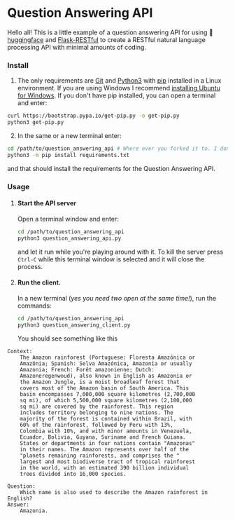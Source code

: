 # Question Answering API

Hello all! This is a little example of a question answering API for using :hugs: [huggingface](https://huggingface.co/) and [Flask-RESTful](https://flask-restful.readthedocs.io/en/latest/index.html) to create a RESTful natural language processing API with minimal amounts of coding.

### Install
1. The only requirements are [Git](https://www.digitalocean.com/community/tutorials/how-to-install-git-on-ubuntu-20-04) and [Python3](https://docs.python-guide.org/starting/install3/linux/) with [pip](https://pip.pypa.io/en/stable/installing/) installed in a Linux environment. If you are using Windows I recommend [installing Ubuntu for Windows](https://ubuntu.com/tutorials/ubuntu-on-windows). If you don't have pip installed, you can open a terminal and enter:
```bash
curl https://bootstrap.pypa.io/get-pip.py -o get-pip.py
python3 get-pip.py
```
2. In the same or a new terminal enter:
```bash
cd /path/to/question_answering_api # Where ever you forked it to. I don't know!
python3 -m pip install requirements.txt
```
and that should install the requirements for the Question Answering API.

### Usage
1. #### Start the API server  
    Open a terminal window and enter:
    ```bash
    cd /path/to/question_answering_api
    python3 question_answering_api.py
    ```
    and let it run while you're playing around with it. To kill the server press `Ctrl-C` while this terminal window is selected and it will close the process.
2. #### Run the client.
    In a new terminal (_yes you need two open at the same time!_), run the commands:
    ```bash
    cd /path/to/question_answering_api
    python3 question_answering_client.py
    ```

    You should see something like this
```
Context:
    The Amazon rainforest (Portuguese: Floresta Amazônica or
    Amazônia; Spanish: Selva Amazónica, Amazonía or usually
    Amazonia; French: Forêt amazonienne; Dutch:
    Amazoneregenwoud), also known in English as Amazonia or
    the Amazon Jungle, is a moist broadleaf forest that
    covers most of the Amazon basin of South America. This
    basin encompasses 7,000,000 square kilometres (2,700,000
    sq mi), of which 5,500,000 square kilometres (2,100,000
    sq mi) are covered by the rainforest. This region
    includes territory belonging to nine nations. The
    majority of the forest is contained within Brazil, with
    60% of the rainforest, followed by Peru with 13%,
    Colombia with 10%, and with minor amounts in Venezuela,
    Ecuador, Bolivia, Guyana, Suriname and French Guiana.
    States or departments in four nations contain "Amazonas"
    in their names. The Amazon represents over half of the
    "planets remaining rainforests, and comprises the "
    largest and most biodiverse tract of tropical rainforest
    in the world, with an estimated 390 billion individual
    trees divided into 16,000 species.

Question:
	Which name is also used to describe the Amazon rainforest in English?
Answer:
	Amazonia.
```
